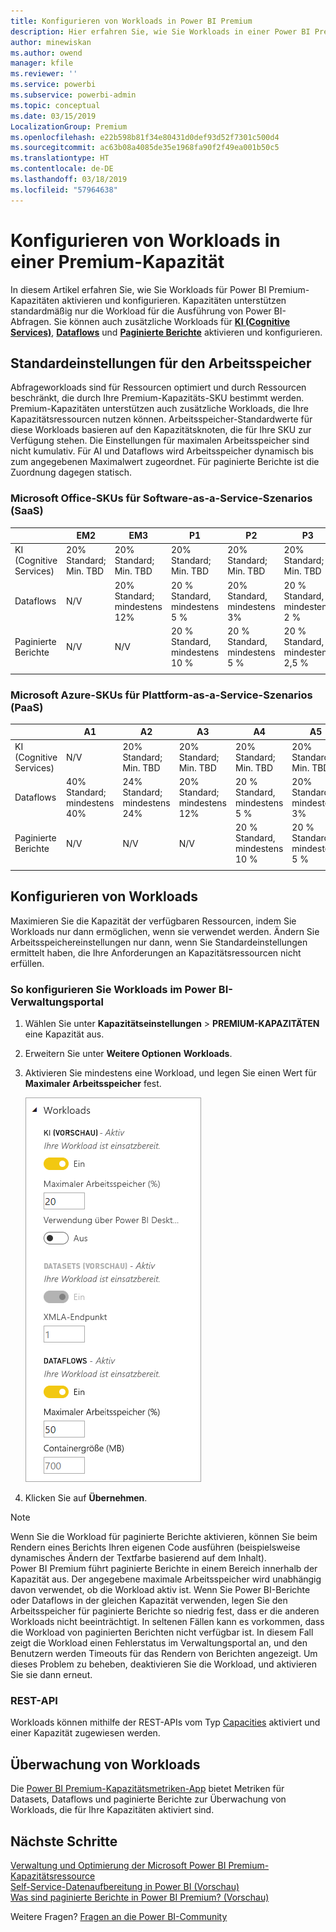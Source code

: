 ```yaml
---
title: Konfigurieren von Workloads in Power BI Premium
description: Hier erfahren Sie, wie Sie Workloads in einer Power BI Premium-Kapazität konfigurieren.
author: minewiskan
ms.author: owend
manager: kfile
ms.reviewer: ''
ms.service: powerbi
ms.subservice: powerbi-admin
ms.topic: conceptual
ms.date: 03/15/2019
LocalizationGroup: Premium
ms.openlocfilehash: e22b598b81f34e80431d0def93d52f7301c500d4
ms.sourcegitcommit: ac63b08a4085de35e1968fa90f2f49ea001b50c5
ms.translationtype: HT
ms.contentlocale: de-DE
ms.lasthandoff: 03/18/2019
ms.locfileid: "57964638"
---
```

# <a name="configure-workloads-in-a-premium-capacity"></a>Konfigurieren von Workloads in einer Premium-Kapazität

In diesem Artikel erfahren Sie, wie Sie Workloads für Power BI Premium-Kapazitäten aktivieren und konfigurieren. Kapazitäten unterstützen standardmäßig nur die Workload für die Ausführung von Power BI-Abfragen. Sie können auch zusätzliche Workloads für **[KI (Cognitive Services)](service-cognitive-services.md)**, **[Dataflows](service-dataflows-overview.md#dataflow-capabilities-on-power-bi-premium)** und **[Paginierte Berichte](paginated-reports-save-to-power-bi-service.md)** aktivieren und konfigurieren.

## <a name="default-memory-settings"></a>Standardeinstellungen für den Arbeitsspeicher

Abfrageworkloads sind für Ressourcen optimiert und durch Ressourcen beschränkt, die durch Ihre Premium-Kapazitäts-SKU bestimmt werden. Premium-Kapazitäten unterstützen auch zusätzliche Workloads, die Ihre Kapazitätsressourcen nutzen können. Arbeitsspeicher-Standardwerte für diese Workloads basieren auf den Kapazitätsknoten, die für Ihre SKU zur Verfügung stehen. Die Einstellungen für maximalen Arbeitsspeicher sind nicht kumulativ. Für AI und Dataflows wird Arbeitsspeicher dynamisch bis zum angegebenen Maximalwert zugeordnet. Für paginierte Berichte ist die Zuordnung dagegen statisch. 

### <a name="microsoft-office-skus-for-software-as-a-service-saas-scenarios"></a>Microsoft Office-SKUs für Software-as-a-Service-Szenarios (SaaS)

|                     | EM2                      | EM3                       | P1                      | P2                       | P3                       |
|---------------------|--------------------------|--------------------------|-------------------------|--------------------------|--------------------------|
| KI (Cognitive Services) | 20% Standard; Min. TBD| 20% Standard; Min. TBD | 20% Standard; Min. TBD | 20% Standard; Min. TBD | 20% Standard; Min. TBD |
| Dataflows | N/V |20% Standard; mindestens 12%  | 20 % Standard, mindestens 5 %  | 20% Standard, mindestens 3% | 20 % Standard, mindestens 2 %  |
| Paginierte Berichte | N/V |N/V | 20 % Standard, mindestens 10 % | 20 % Standard, mindestens 5 % | 20 % Standard, mindestens 2,5 % |
| | | | | | |

### <a name="microsoft-azure-skus-for-platform-as-a-service-paas-scenarios"></a>Microsoft Azure-SKUs für Plattform-as-a-Service-Szenarios (PaaS)

|                  | A1                       | A2                       | A3                      | A4                       | A5                      | A6                        |
|-------------------|--------------------------|--------------------------|-------------------------|--------------------------|-------------------------|---------------------------|
| KI (Cognitive Services) | N/V                      | 20% Standard; Min. TBD                      | 20% Standard; Min. TBD                     | 20% Standard; Min. TBD | 20% Standard; Min. TBD | 20% Standard; Min. TBD |
| Dataflows         | 40% Standard; mindestens 40% | 24% Standard; mindestens 24% | 20% Standard; mindestens 12% | 20 % Standard, mindestens 5 %  | 20% Standard; mindestens 3% | 20 % Standard, mindestens 2 %   |
| Paginierte Berichte | N/V                      | N/V                      | N/V                     | 20 % Standard, mindestens 10 % | 20 % Standard, mindestens 5 % | 20 % Standard, mindestens 2,5 % |
| | | | | | |

## <a name="configure-workloads"></a>Konfigurieren von Workloads

Maximieren Sie die Kapazität der verfügbaren Ressourcen, indem Sie Workloads nur dann ermöglichen, wenn sie verwendet werden. Ändern Sie Arbeitsspeichereinstellungen nur dann, wenn Sie Standardeinstellungen ermittelt haben, die Ihre Anforderungen an Kapazitätsressourcen nicht erfüllen.  

### <a name="to-configure-workloads-in-the-power-bi-admin-portal"></a>So konfigurieren Sie Workloads im Power BI-Verwaltungsportal

1. Wählen Sie unter **Kapazitätseinstellungen** > **PREMIUM-KAPAZITÄTEN** eine Kapazität aus.

1. Erweitern Sie unter **Weitere Optionen** **Workloads**.

1. Aktivieren Sie mindestens eine Workload, und legen Sie einen Wert für **Maximaler Arbeitsspeicher** fest.   

    
    ![Aktivieren von Workloads](media/service-admin-premium-workloads/admin-portal-workloads.png)

1. Klicken Sie auf **Übernehmen**.

> [!NOTE]
> Wenn Sie die Workload für paginierte Berichte aktivieren, können Sie beim Rendern eines Berichts Ihren eigenen Code ausführen (beispielsweise dynamisches Ändern der Textfarbe basierend auf dem Inhalt). Power BI Premium führt paginierte Berichte in einem Bereich innerhalb der Kapazität aus. Der angegebene maximale Arbeitsspeicher wird unabhängig davon verwendet, ob die Workload aktiv ist. Wenn Sie Power BI-Berichte oder Dataflows in der gleichen Kapazität verwenden, legen Sie den Arbeitsspeicher für paginierte Berichte so niedrig fest, dass er die anderen Workloads nicht beeinträchtigt. In seltenen Fällen kann es vorkommen, dass die Workload von paginierten Berichten nicht verfügbar ist. In diesem Fall zeigt die Workload einen Fehlerstatus im Verwaltungsportal an, und den Benutzern werden Timeouts für das Rendern von Berichten angezeigt. Um dieses Problem zu beheben, deaktivieren Sie die Workload, und aktivieren Sie sie dann erneut.

### <a name="rest-api"></a>REST-API

Workloads können mithilfe der REST-APIs vom Typ [Capacities](https://docs.microsoft.com/rest/api/power-bi/capacities) aktiviert und einer Kapazität zugewiesen werden.

## <a name="monitoring-workloads"></a>Überwachung von Workloads

Die [Power BI Premium-Kapazitätsmetriken-App](service-admin-premium-monitor-capacity.md) bietet Metriken für Datasets, Dataflows und paginierte Berichte zur Überwachung von Workloads, die für Ihre Kapazitäten aktiviert sind. 

## <a name="next-steps"></a>Nächste Schritte

[Verwaltung und Optimierung der Microsoft Power BI Premium-Kapazitätsressource](service-premium-understand-how-it-works.md)   
[Self-Service-Datenaufbereitung in Power BI (Vorschau)](service-dataflows-overview.md)   
[Was sind paginierte Berichte in Power BI Premium? (Vorschau)](paginated-reports-report-builder-power-bi.md)   

Weitere Fragen? [Fragen an die Power BI-Community](http://community.powerbi.com/)